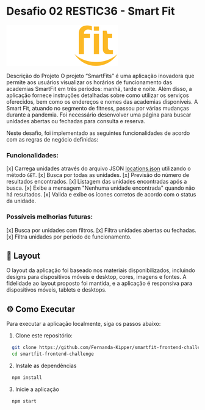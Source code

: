 # Desafio 02 RESTIC36 - Smart Fit

![Smart Fit](./src/assets/images/svg/logo.svg)

Descrição do Projeto
O projeto “SmartFits” é uma aplicação inovadora que permite aos usuários visualizar os horários de funcionamento das academias SmartFit em três períodos: manhã, tarde e noite. Além disso, a aplicação fornece instruções detalhadas sobre como utilizar os serviços oferecidos, bem como os endereços e nomes das academias disponíveis.
A Smart Fit, atuando no segmento de fitness, passou por várias mudanças durante a pandemia. Foi necessário desenvolver uma página para buscar unidades abertas ou fechadas para consulta e reserva. 

Neste desafio, foi implementado as seguintes funcionalidades de acordo com as regras de negócio definidas:

### Funcionalidades:
[x] Carrega unidades através do arquivo JSON [locations.json](https://test-frontend-developer.s3.amazonaws.com/data/locations.json) utilizando o método `GET`.
[x] Busca por todas as unidades.
[x] Previsão do número de resultados encontrados.
[x] Listagem das unidades encontradas após a busca.
[x] Exibe a mensagem "Nenhuma unidade encontrada" quando não há resultados.
[x] Valida e exibe os ícones corretos de acordo com o status da unidade.

### Possíveis melhorias futuras:
[x] Busca por unidades com filtros.
[x] Filtra unidades abertas ou fechadas.
[x] Filtra unidades por período de funcionamento.


## 🎨 Layout

O layout da aplicação foi baseado nos materiais disponibilizados, incluindo designs para dispositivos móveis e desktop, cores, imagens e fontes. A fidelidade ao layout proposto foi mantida, e a aplicação é responsiva para dispositivos móveis, tablets e desktops.

## ⚙️ Como Executar

Para executar a aplicação localmente, siga os passos abaixo:

1. Clone este repositório:

```bash
  git clone https://github.com/Fernanda-Kipper/smartfit-frontend-challenge.git
  cd smartfit-frontend-challenge

```

2. Instale as dependências

```bash
  npm install
```

3. Inicie a aplicação

```bash
  npm start
```

